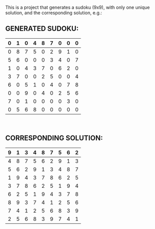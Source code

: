 This is a project that generates a sudoku (9x9), with only one unique solution, and the corresponding solution, e.g.:

## GENERATED SUDOKU: <br/>
| 0 | 1 | 0 | 4 | 8 | 7 | 0 | 0 | 0 |
|---|---|---|---|---|---|---|---|---|
| 0 | 8 | 7 | 5 | 0 | 2 | 9 | 1 | 0 |
| 5 | 6 | 0 | 0 | 0 | 3 | 4 | 0 | 7 |
| 1 | 0 | 4 | 3 | 7 | 0 | 6 | 2 | 0 |
| 3 | 7 | 0 | 0 | 2 | 5 | 0 | 0 | 4 |
| 6 | 0 | 5 | 1 | 0 | 4 | 0 | 7 | 8 |
| 0 | 0 | 9 | 0 | 4 | 0 | 2 | 5 | 6 |
| 7 | 0 | 1 | 0 | 0 | 0 | 0 | 3 | 0 |
| 0 | 5 | 6 | 8 | 0 | 0 | 0 | 0 | 0 |
<br/>

## CORRESPONDING SOLUTION: <br/>
| 9 | 1 | 3 | 4 | 8 | 7 | 5 | 6 | 2 |
|---|---|---|---|---|---|---|---|---|
| 4 | 8 | 7 | 5 | 6 | 2 | 9 | 1 | 3 |
| 5 | 6 | 2 | 9 | 1 | 3 | 4 | 8 | 7 |
| 1 | 9 | 4 | 3 | 7 | 8 | 6 | 2 | 5 |
| 3 | 7 | 8 | 6 | 2 | 5 | 1 | 9 | 4 |
| 6 | 2 | 5 | 1 | 9 | 4 | 3 | 7 | 8 |
| 8 | 9 | 3 | 7 | 4 | 1 | 2 | 5 | 6 |
| 7 | 4 | 1 | 2 | 5 | 6 | 8 | 3 | 9 |
| 2 | 5 | 6 | 8 | 3 | 9 | 7 | 4 | 1 |
